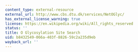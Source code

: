 ```yaml
---
content_type: external-resource
external_url: http://www.cbs.dtu.dk/services/NetOGlyc/
has_external_license_warning: true
license: https://en.wikipedia.org/wiki/All_rights_reserved
status: ''
title: O Glycosylation Site Search
uid: b8432549-066a-403f-8826-59c2a235d9eb
wayback_url: ''
---
```

